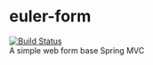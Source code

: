# euler-form
[![Build Status](http://jenkins.cfrost.net/job/EULER-FORM-DEVELOP/badge/icon)](http://jenkins.cfrost.net/job/EULER-FORM-DEVELOP)  
A simple web form base Spring MVC
